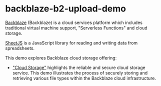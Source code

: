 # backblaze-b2-upload-demo

[Backblaze](https://www.backblaze.com/cloud-storage) (Backblaze) is a cloud services
platform which includes traditional virtual machine support, "Serverless
Functions" and cloud storage.

[SheetJS](https://sheetjs.com) is a JavaScript library for reading and writing
data from spreadsheets.

This demo explores Backblaze cloud storage offering:

- ["Cloud Storage"](#cloud-storage) highlights the reliable and secure cloud storage service. This demo illustrates the process of securely storing and retrieving various file types within the Backblaze cloud infrastructure.
